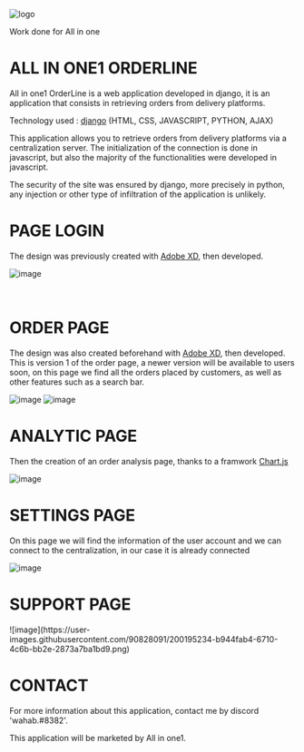 
![logo](https://user-images.githubusercontent.com/90828091/175833466-de259052-f9b5-479e-84f6-8e50bbcb4cb6.svg)

<p> Work done for All in one</a></p>
<h1> ALL IN ONE1 ORDERLINE</h1>
<p>All in one1 OrderLine is a web application developed in django, it is an application that consists in retrieving orders from delivery platforms.

 <p>Technology used : <a href="https://www.djangoproject.com/">django</a> (HTML, CSS, JAVASCRIPT, PYTHON, AJAX)</p>
 <p>This application allows you to retrieve orders from delivery platforms via a centralization server. The initialization of the connection is done in javascript, but also the majority of the functionalities were developed in javascript. 

The security of the site was ensured by django, more precisely in python, any injection or other type of infiltration of the application is unlikely.</p>

<h1>PAGE LOGIN</h1>
<p>The design was previously created with <a href="https://www.adobe.com/fr/products/xd.html">Adobe XD</a>, then developed. </p>

![image](https://user-images.githubusercontent.com/90828091/191359107-f6a07665-a871-421c-b2bc-917e398eb5e4.png)

<br>

<h1>ORDER PAGE</h1>

<p>The design was also created beforehand with <a href="https://www.adobe.com/fr/products/xd.html">Adobe XD</a>, then developed. This is version 1 of the order page, a newer version will be available to users soon, on this page we find all the orders placed by customers, as well as other features such as a search bar. </p>

![image](https://user-images.githubusercontent.com/90828091/200194995-91edede5-f913-4b19-b720-6e73b445a451.png)
![image](https://user-images.githubusercontent.com/90828091/200195011-b3f6f86b-9b67-48cb-9547-2a19d8e71f83.png)

<h1>ANALYTIC PAGE</h1>
<p>Then the creation of an order analysis page, thanks to a framwork <a href="https://www.chartjs.org/">Chart.js</a></p>

![image](https://user-images.githubusercontent.com/90828091/200195052-2f1535cb-5363-4b1b-9873-86ef501690d2.png)

<h1>SETTINGS PAGE</h1>
<p>On this page we will find the information of the user account and we can connect to the centralization, in our case it is already connected </p>

![image](https://user-images.githubusercontent.com/90828091/200195087-9a554825-0abc-4fcc-bec6-a3ed79578641.png)

<h1>SUPPORT PAGE</h1>
![image](https://user-images.githubusercontent.com/90828091/200195234-b944fab4-6710-4c6b-bb2e-2873a7ba1bd9.png)


<h1>CONTACT</h1>
<p>For more information about this application, contact me by discord 'wahab.#8382'.

This application will be marketed by All in one1. 
